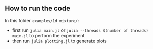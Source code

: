 ## How to run the code
In this folder `examples/1d_mixture/`: 
- first run `julia main.jl` or `julia --threads $(number of threads) main.jl`  to perform the experiment
- then run `julia plotting.jl` to generate plots